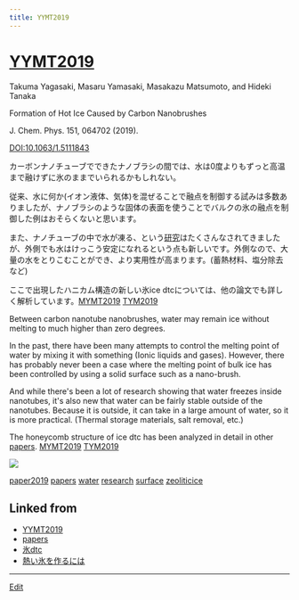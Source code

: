 ```yaml
---
title: YYMT2019
---
```

# [YYMT2019](/YYMT2019)

Takuma Yagasaki, Masaru Yamasaki, Masakazu Matsumoto, and Hideki Tanaka

Formation of Hot Ice Caused by Carbon Nanobrushes

J. Chem. Phys. 151, 064702 (2019).

[DOI:10.1063/1.5111843](https://doi.org/10.1063/1.5111843)



カーボンナノチューブでできたナノブラシの間では、水は0度よりもずっと高温まで融けずに氷のままでいられるかもしれない。



従来、水に何か(イオン液体、気体)を混ぜることで融点を制御する試みは多数ありましたが、ナノブラシのような固体の表面を使うことでバルクの氷の融点を制御した例はおそらくないと思います。



また、ナノチューブの中で水が凍る、という[研究](/研究)はたくさんなされてきましたが、外側でも水はけっこう安定になれるという点も新しいです。外側なので、大量の水をとりこむことができ、より実用性が高まります。(蓄熱材料、塩分除去など)



ここで出現したハニカム構造の新しい氷ice dtcについては、他の論文でも詳しく解析しています。[MYMT2019](/MYMT2019) [TYM2019](/TYM2019)

Between carbon nanotube nanobrushes, water may remain ice without melting to much higher than zero degrees.

In the past, there have been many attempts to control the melting point of water by mixing it with something (Ionic liquids and gases). However, there has probably never been a case where the melting point of bulk ice has been controlled by using a solid surface such as a nano-brush.

And while there's been a lot of research showing that water freezes inside nanotubes, it's also new that water can be fairly stable outside of the nanotubes. Because it is outside, it can take in a large amount of water, so it is more practical. (Thermal storage materials, salt removal, etc.)

The honeycomb structure of ice dtc has been analyzed in detail in other [papers](/papers). [MYMT2019](/MYMT2019) [TYM2019](/TYM2019)



![](https://live.staticflickr.com/65535/48306798386_1fe381a6b0_z_d.jpg)





[paper2019](/paper2019) [papers](/papers) [water](/water) [research](/research) [surface](/surface) [zeoliticice](/zeoliticice) 





## Linked from

* [YYMT2019](/YYMT2019)
* [papers](/papers)
* [氷dtc](/氷dtc)
* [熱い氷を作るには](/熱い氷を作るには)


----

[Edit](https://github.com/vitroid/vitroid.github.io/edit/master/MD/YYMT2019.md)


